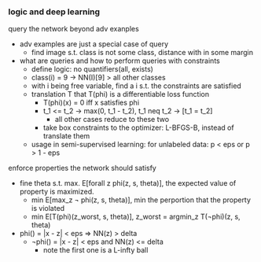 ### logic and deep learning

query the network beyond adv exanples
- adv examples are just a special case of query
    - find image s.t. class is not some class, distance with in some margin
- what are queries and how to perform queries with constraints
    - define logic: no quantifiers(all, exists)
    - class(i) = 9 -> NN(I)\[9\] > all other classes
    - with i being free variable, find a i s.t. the constraints are satisfied
    - translation T that T(phi) is a differentiable loss function
        - T(phi)(x) = 0 iff x satisfies phi
        - t_1 <= t_2 -> max(0, t_1 - t_2), t_1 neq t_2 -> [t_1 = t_2]
            - all other cases reduce to these two
        - take box constraints to the optimizer: L-BFGS-B, instead of translate them
    - usage in semi-supervised learning: for unlabeled data: p < eps or p > 1 - eps

enforce properties the network should satisfy
- fine theta s.t. max. E[forall z phi(z, s, theta)], the expected value of property is maximized.
    - min E[max_z ¬ phi(z, s, theta)], min the perportion that the property is violated
    - min E[T(phi)(z_worst, s, theta)], z_worst = argmin_z T(¬phi)(z, s, theta)
- phi() = |x - z| < eps => NN(z) > delta
    - ¬phi() = |x - z| < eps and NN(z) <= delta
        - note the first one is a L-infty ball